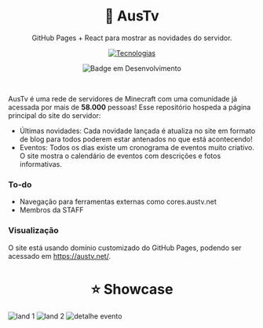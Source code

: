 <div align="center">
  <h1>💜 AusTv</h1>
  <p>GitHub Pages + React para mostrar as novidades do servidor.</p>

  [![Tecnologias](https://skillicons.dev/icons?i=react,js,html,css,vite,github)](https://skillicons.dev)

  ![Badge em Desenvolvimento](http://img.shields.io/static/v1?label=STATUS&message=DESENVOLVENDO&color=GREEN&style=for-the-badge)
  
</div>

<br>

AusTv é uma rede de servidores de Minecraft com uma comunidade já acessada por mais de **58.000** pessoas! Esse repositório hospeda a página principal do site do servidor:
- Últimas novidades: Cada novidade lançada é atualiza no site em formato de blog para todos poderem estar antenados no que está acontecendo!
- Eventos: Todos os dias existe um cronograma de eventos muito criativo. O site mostra o calendário de eventos com descrições e fotos informativas.

### To-do
- Navegação para ferramentas externas como cores.austv.net
- Membros da STAFF

### Visualização
O site está usando domínio customizado do GitHub Pages, podendo ser acessado em https://austv.net/.

<div align="center">
  <h1>⭐ Showcase</h1>
</div>

![land 1](https://github.com/user-attachments/assets/8baa0767-38da-4433-9532-4ffcb33f9cc8)
![land 2](https://github.com/user-attachments/assets/f71c8048-4661-4c9c-b881-85a90bbc1587)
![detalhe evento](https://github.com/user-attachments/assets/b70b779a-bae3-415f-812c-584eef555569) 
